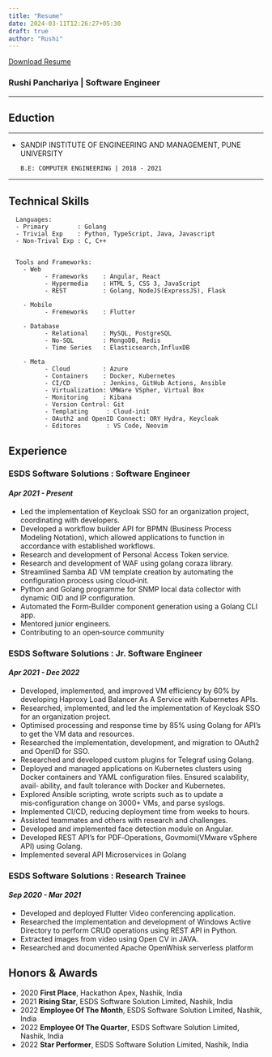 ```yaml
---
title: "Resume"
date: 2024-03-11T12:26:27+05:30
draft: true
author: "Rushi"
---
```


[Download Resume](https://drive.usercontent.google.com/uc?id=1uHle0nhSsfW49WrK4QS9d4aiHtB1F0bR&export=download)

### Rushi Panchariya | Software Engineer
---
## Eduction
---
- SANDIP INSTITUTE OF ENGINEERING AND MANAGEMENT, PUNE UNIVERSITY

      B.E: COMPUTER ENGINEERING | 2018 - 2021

---

## Technical Skills
      
      Languages:
      - Primary        : Golang
      - Trivial Exp    : Python, TypeScript, Java, Javascript
      - Non-Trival Exp : C, C++


      Tools and Frameworks:
        - Web
              - Frameworks    : Angular, React
              - Hypermedia    : HTML 5, CSS 3, JavaScript
              - REST          : Golang, NodeJS(ExpressJS), Flask

        - Mobile
              - Fremeworks    : Flutter

        - Database
              - Relational    : MySQL, PostgreSQL
              - No-SQL        : MongoDB, Redis
              - Time Series   : Elasticsearch,InfluxDB

        - Meta
              - Cloud         : Azure
              - Containers    : Docker, Kubernetes
              - CI/CD         : Jenkins, GitHub Actions, Ansible
              - Virtualization: VMWare VSpher, Virtual Box
              - Monitoring    : Kibana
              - Version Control: Git
              - Templating     : Cloud-init
              - OAuth2 and OpenID Connect: ORY Hydra, Keycloak
              - Editores       : VS Code, Neovim

## Experience

### ESDS Software Solutions : Software Engineer
#### *Apr 2021 - Present*

  - Led the implementation of Keycloak SSO for an organization project, coordinating with developers.
  - Developed a workflow builder API for BPMN (Business Process Modeling Notation), which allowed applications to function in accordance with
established workflows.
  - Research and development of Personal Access Token service.
  - Research and development of WAF using golang coraza library.
  - Streamlined Samba AD VM template creation by automating the configuration process using cloud‑init.
  - Python and Golang programme for SNMP local data collector with dynamic OID and IP configuration.
  - Automated the Form‑Builder component generation using a Golang CLI app.
  - Mentored junior engineers.
  - Contributing to an open‑source community 

### ESDS Software Solutions : Jr. Software Engineer
#### *Apr 2021 - Dec 2022*

  - Developed, implemented, and improved VM efficiency by 60% by developing Haproxy Load Balancer As A Service with Kubernetes APIs.
  - Researched, implemented, and led the implementation of Keycloak SSO for an organization project.
  - Optimised processing and response time by 85% using Golang for API’s to get the VM data and resources.
  - Researched the implementation, development, and migration to OAuth2 and OpenID for SSO.
  - Researched and developed custom plugins for Telegraf using Golang.
  - Deployed and managed applications on Kubernetes clusters using Docker containers and YAML configuration files. Ensured scalability, avail‑
ability, and fault tolerance with Docker and Kubernetes.
  - Explored Ansible scripting, wrote scripts such as to update a mis‑configuration change on 3000+ VMs, and parse syslogs.
  - Implemented CI/CD, reducing deployment time from weeks to hours.
  - Assisted teammates and others with research and challenges.
  - Developed and implemented face detection module on Angular.
  - Developed REST API’s for PDF‑Operations, Govmomi(VMware vSphere API) using Golang.
  - Implemented several API Microservices in Golang

### ESDS Software Solutions : Research Trainee
#### *Sep 2020 - Mar 2021*

  - Developed and deployed Flutter Video conferencing application.
  - Researched the implementation and development of Windows Active Directory to perform CRUD operations using REST API in Python.
  - Extracted images from video using Open CV in JAVA.
  - Researched and documented Apache OpenWhisk serverless platform

## Honors & Awards

  - 2020 **First Place**, Hackathon Apex, Nashik, India
  - 2021 **Rising Star**, ESDS Software Solution Limited, Nashik, India
  - 2022 **Employee Of The Month**, ESDS Software Solution Limited, Nashik, India
  - 2022 **Employee Of The Quarter**, ESDS Software Solution Limited, Nashik, India
  - 2022 **Star Performer**, ESDS Software Solution Limited,       Nashik, India